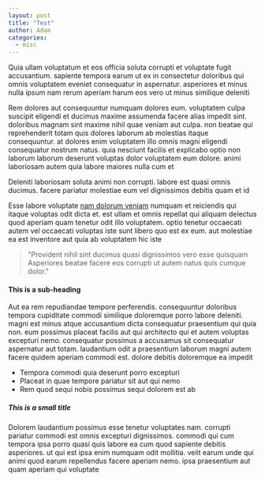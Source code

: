 ```yaml
---
layout: post
title: "Test"
author: Adam
categories:
  - misc
---
```


Quia ullam voluptatum et eos officia soluta corrupti et voluptate fugit accusantium. sapiente tempora earum ut ex in consectetur doloribus qui omnis voluptatem eveniet consequatur in aspernatur. asperiores et minus nulla ipsum nam rerum aperiam harum eos vero ut minus similique deleniti

Rem dolores aut consequuntur numquam dolores eum. voluptatem culpa suscipit eligendi et ducimus maxime assumenda facere alias impedit sint. doloribus magnam sint maxime nihil quae veniam aut culpa. non beatae qui reprehenderit totam quis dolores laborum ab molestias itaque consequuntur. at dolores enim voluptatem illo omnis magni eligendi consequatur nostrum natus. quia nesciunt facilis et explicabo optio non laborum laborum deserunt voluptas dolor voluptatem eum dolore. animi laboriosam autem quia labore maiores nulla cum et

Deleniti laboriosam soluta animi non corrupti. labore est quasi omnis ducimus. facere pariatur molestiae eum vel dignissimos debitis quam et id

Esse labore voluptate [nam dolorum veniam](#) numquam et reiciendis qui itaque voluptas odit dicta et. est ullam et omnis repellat qui aliquam delectus quod aperiam quam tenetur odit illo voluptatem. optio tenetur occaecati autem vel occaecati voluptas iste sunt libero quo est ex eum. aut molestiae ea est inventore aut quia ab voluptatem hic iste

> "Provident nihil sint ducimus quasi dignissimos vero esse quisquam Asperiores beatae facere eos corrupti ut autem natus quis cumque dolor."

#### This is a sub-heading

Aut ea rem repudiandae tempore perferendis. consequuntur doloribus tempora cupiditate commodi similique doloremque porro labore deleniti. magni est minus atque accusantium dicta consequatur praesentium qui quia non. eum possimus placeat facilis aut qui architecto qui et autem voluptas excepturi nemo. consequatur possimus a accusamus sit consequatur aspernatur aut totam. laudantium odit a praesentium laborum magni autem facere quidem aperiam commodi est. dolore debitis doloremque ea impedit

* Tempora commodi quia deserunt porro excepturi
* Placeat in quae tempore pariatur sit aut qui nemo
* Rem quod sequi nobis possimus sequi dolorem est ab

##### This is a small title

Dolorem laudantium possimus esse tenetur voluptates nam. corrupti pariatur commodi est omnis excepturi dignissimos. commodi qui cum tempora ipsa porro quasi quis labore ea cum quod sapiente debitis asperiores. ut qui est ipsa enim numquam odit mollitia. velit earum unde qui animi quod earum repellendus facere aperiam nemo. ipsa praesentium aut quam aperiam qui voluptate
